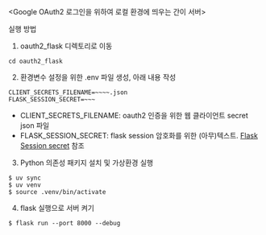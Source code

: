 <Google OAuth2 로그인을 위하여 로컬 환경에 띄우는 간이 서버>

실행 방법
1) oauth2_flask 디렉토리로 이동 
```
cd oauth2_flask 
```
2) 환경변수 설정을 위한 .env 파일 생성, 아래 내용 작성
```
CLIENT_SECRETS_FILENAME=~~~~.json
FLASK_SESSION_SECRET=~~~
```
* CLIENT_SECRETS_FILENAME: oauth2 인증을 위한 웹 클라이언트 secret json 파일 
* FLASK_SESSION_SECRET: flask session 암호화를 위한 (아무)텍스트. [Flask Session secret](https://flask.palletsprojects.com/en/stable/quickstart/#sessions) 참조

3) Python 의존성 패키지 설치 및 가상환경 실행
```
$ uv sync
$ uv venv
$ source .venv/bin/activate
```
4) flask 실행으로 서버 켜기 
```
$ flask run --port 8000 --debug
```
